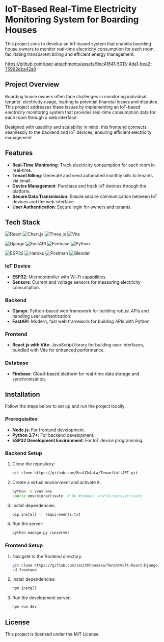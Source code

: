 # IoT-Based Real-Time Electricity Monitoring System for Boarding Houses

This project aims to develop an IoT-based system that enables boarding house owners to monitor real-time electricity consumption for each room, facilitating transparent billing and efficient energy management.

https://github.com/user-attachments/assets/9ec4164f-5013-4da1-bea2-75992eba42a0

## Project Overview

Boarding house owners often face challenges in monitoring individual tenants' electricity usage, leading to potential financial losses and disputes. This project addresses these issues by implementing an IoT-based electricity monitoring system that provides real-time consumption data for each room through a web interface.

Designed with usability and scalability in mind, this frontend connects seamlessly to the backend and IoT devices, ensuring efficient electricity management.

## Features

- **Real-Time Monitoring**: Track electricity consumption for each room in real-time.
- **Tenant Billing**: Generate and send automated monthly bills to tenants via email.
- **Device Management**: Purchase and track IoT devices through the platform.
- **Secure Data Transmission**: Ensure secure communication between IoT devices and the web interface.
- **User Authentication**: Secure login for owners and tenants.


## Tech Stack
![React](https://img.shields.io/badge/React-20232A?style=for-the-badge&logo=react&logoColor=61DAFB)
![Chart.js](https://img.shields.io/badge/Chart.js-FF6384?style=for-the-badge&logo=chartdotjs&logoColor=white)
![Three.js](https://img.shields.io/badge/Three.js-049EF4?style=for-the-badge&logo=three.js&logoColor=white)
![Vite](https://img.shields.io/badge/Vite-646CFF?style=for-the-badge&logo=vite&logoColor=white)

![Django](https://img.shields.io/badge/Django-092E20?style=for-the-badge&logo=django&logoColor=white)
![FastAPI](https://img.shields.io/badge/FastAPI-005571?style=for-the-badge&logo=fastapi&logoColor=white)
![Firebase](https://img.shields.io/badge/Firebase-FFCA28?style=for-the-badge&logo=firebase&logoColor=black)
![Python](https://img.shields.io/badge/Python-3776AB?style=for-the-badge&logo=python&logoColor=white)

![ESP32](https://img.shields.io/badge/ESP32-000000?style=for-the-badge&logo=espressif&logoColor=white)
![Heroku](https://img.shields.io/badge/Heroku-430098?style=for-the-badge&logo=heroku&logoColor=white)
![Postman](https://img.shields.io/badge/Postman-FF6C37?style=for-the-badge&logo=postman&logoColor=white)
![Blender](https://img.shields.io/badge/Blender-%23F5792A?style=for-the-badge&logo=blender&logoColor=white)

### IoT Device
- **ESP32**: Microcontroller with Wi-Fi capabilities.
- **Sensors**: Current and voltage sensors for measuring electricity consumption.

### Backend
- **Django**: Python-based web framework for building robust APIs and handling user authentication.
- **FastAPI**: Modern, fast web framework for building APIs with Python.

### Frontend
- **React.js with Vite**: JavaScript library for building user interfaces, bundled with Vite for enhanced performance.

### Database
- **Firebase**: Cloud-based platform for real-time data storage and synchronization.


## Installation

Follow the steps below to set up and run the project locally:

### Prerequisites
- **Node.js**: For frontend development.
- **Python 3.7+**: For backend development.
- **ESP32 Development Environment**: For IoT device programming.

### Backend Setup
1. Clone the repository:
   ```bash
   git clone https://github.com/RealChAuLa/TenantVoltAPI.git
   ```

2. Create a virtual environment and activate it:
   ```bash
   python -m venv env
   source env/bin/activate  # On Windows: env\Scripts\activate
   ```

3. Install dependencies:
   ```bash
   pip install -r requirements.txt
   ```

4. Run the server:
   ```bash
   python manage.py runserver
   ```

### Frontend Setup
1. Navigate to the frontend directory:
   ```bash
   git clone https://github.com/sasithhansaka/TenantVolt-React-Django.git
   cd frontend
   ```

2. Install dependencies:
   ```bash
   npm install
   ```

3. Run the development server:
   ```bash
   npm run dev
   ```


## License

This project is licensed under the MIT License.

